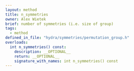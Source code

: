 ```yaml
---
layout: method
title: n_symmetries
owner: Alex Wietek
brief: number of symmetries (i.e. size of group)
tags:
  - method
defined_in_file: "hydra/symmetries/permutation_group.h"
overloads:
  int n_symmetries() const:
    description: __OPTIONAL__
    return: __OPTIONAL__
    signature_with_names: int n_symmetries() const
---
```

